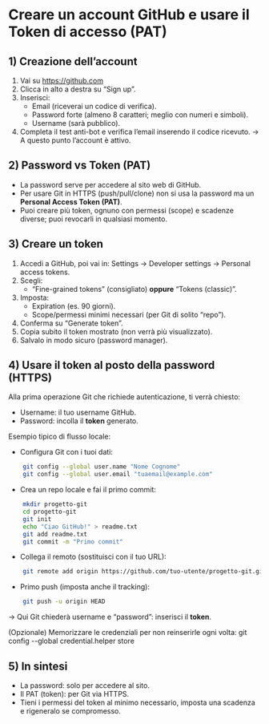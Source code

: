 # Creare un account GitHub e usare il Token di accesso (PAT)

## 1) Creazione dell’account
1. Vai su https://github.com
2. Clicca in alto a destra su “Sign up”.
3. Inserisci:
   - Email (riceverai un codice di verifica).
   - Password forte (almeno 8 caratteri; meglio con numeri e simboli).
   - Username (sarà pubblico).
4. Completa il test anti-bot e verifica l’email inserendo il codice ricevuto.
→ A questo punto l’account è attivo.

## 2) Password vs Token (PAT)
- La password serve per accedere al sito web di GitHub.
- Per usare Git in HTTPS (push/pull/clone) non si usa la password ma un **Personal Access Token (PAT)**.
- Puoi creare più token, ognuno con permessi (scope) e scadenze diverse; puoi revocarli in qualsiasi momento.

## 3) Creare un token
1. Accedi a GitHub, poi vai in: Settings → Developer settings → Personal access tokens.
2. Scegli:
   - “Fine-grained tokens” (consigliato) **oppure** “Tokens (classic)”.
3. Imposta:
   - Expiration (es. 90 giorni).
   - Scope/permessi minimi necessari (per Git di solito “repo”).
4. Conferma su “Generate token”.
5. Copia subito il token mostrato (non verrà più visualizzato).
6. Salvalo in modo sicuro (password manager).

## 4) Usare il token al posto della password (HTTPS)
Alla prima operazione Git che richiede autenticazione, ti verrà chiesto:
- Username: il tuo username GitHub.
- Password: incolla il **token** generato.

Esempio tipico di flusso locale:
- Configura Git con i tuoi dati:
```bash
    git config --global user.name "Nome Cognome"
    git config --global user.email "tuaemail@example.com"
```
- Crea un repo locale e fai il primo commit:
```bash
    mkdir progetto-git
    cd progetto-git
    git init
    echo "Ciao GitHub!" > readme.txt
    git add readme.txt
    git commit -m "Primo commit"
```
- Collega il remoto (sostituisci con il tuo URL):
```bash
    git remote add origin https://github.com/tuo-utente/progetto-git.git
```
- Primo push (imposta anche il tracking):
```bash
    git push -u origin HEAD
```
  → Qui Git chiederà username e “password”: inserisci il **token**.

(Opzionale) Memorizzare le credenziali per non reinserirle ogni volta:
    git config --global credential.helper store

## 5) In sintesi
- La password: solo per accedere al sito.
- Il PAT (token): per Git via HTTPS.
- Tieni i permessi del token al minimo necessario, imposta una scadenza e rigeneralo se compromesso.
